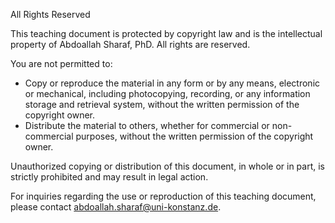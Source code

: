 All Rights Reserved

This teaching document is protected by copyright law and is the intellectual property of Abdoallah Sharaf, PhD. All rights are reserved.

You are not permitted to:

- Copy or reproduce the material in any form or by any means, electronic or mechanical, including photocopying, recording, or any information storage and retrieval system, without the written permission of the copyright owner.
- Distribute the material to others, whether for commercial or non-commercial purposes, without the written permission of the copyright owner.

Unauthorized copying or distribution of this document, in whole or in part, is strictly prohibited and may result in legal action.

For inquiries regarding the use or reproduction of this teaching document, please contact abdoallah.sharaf@uni-konstanz.de.
